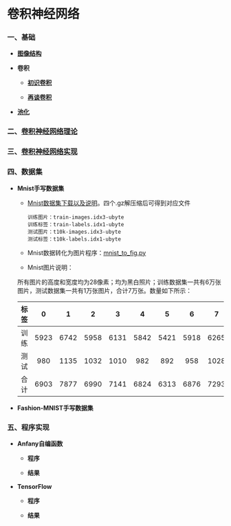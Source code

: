 # 卷积神经网络

### 一、基础

* **[图像结构](https://github.com/Anfany/Machine-Learning-for-Beginner-by-Python3/blob/master/CNN/fig.md)**


* **卷积**

    * **[初识卷积](https://github.com/Anfany/Machine-Learning-for-Beginner-by-Python3/blob/master/CNN/convolution.md)**

    * **[再谈卷积](https://github.com/Anfany/Machine-Learning-for-Beginner-by-Python3/blob/master/CNN/convolution2.md)**

* **[池化](https://github.com/Anfany/Machine-Learning-for-Beginner-by-Python3/blob/master/CNN/pooling.md)**


### 二、[卷积神经网络理论](https://github.com/Anfany/Machine-Learning-for-Beginner-by-Python3/blob/master/CNN/cnn.md)

### 三、[卷积神经网络实现](https://github.com/Anfany/Machine-Learning-for-Beginner-by-Python3/blob/master/CNN/cnn_realize.md)


### 四、数据集

   * **Mnist手写数据集**
      
      + [Mnist数据集下载以及说明](http://yann.lecun.com/exdb/mnist/)。四个.gz解压缩后可得到对应文件
      
            训练图片：train-images.idx3-ubyte
            训练标签：train-labels.idx1-ubyte
            测试图片：t10k-images.idx3-ubyte
            测试标签：t10k-labels.idx1-ubyte
            
      + Mnist数据转化为图片程序：[mnist_to_fig.py](https://github.com/Anfany/Machine-Learning-for-Beginner-by-Python3/blob/master/CNN/mnist_to_fig.py)
      
      + Mnist图片说明：
      
      所有图片的高度和宽度均为28像素；均为黑白照片；训练数据集一共有6万张图片，测试数据集一共有1万张图片，合计7万张。数量如下所示：
         
      | 标签| 0|  1|  2|  3|  4|  5|  6|  7|  8|  9| 合计|
      |:-:|:-:|:-:|:-:|:-:|:-:|:-:|:-:|:-:|:-:|:-:|:-:|
      | 训练| 5923|  6742|5958| 6131|  5842|  5421|  5918|  6265|  5851| 5949|60000|
      | 测试| 980|  1135|  1032|  1010|  982|  892|  958|  1028|  974|  1009|10000 |
      | 合计| 6903| 7877| 6990|7141| 6824| 6313|  6876|  7293|  6825|  6958| 70000|
      
   * **Fashion-MNIST手写数据集**   

   
   
   
### 五、程序实现


   * **Anfany自编函数**
   
      * **程序**
      
      * **结果**
   
   
   * **TensorFlow**

   
      * **程序**
      
      * **结果**
   
       
       
      
      
      
      
      


   








